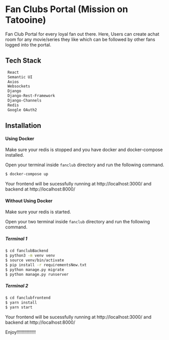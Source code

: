 # Fan​ Clubs ​Portal (Mission on Tatooine)

Fan Club Portal for every loyal fan out there. Here, Users can create achat room for any movie/series they like which can be followed by other fans logged into the portal.

## Tech Stack

```sh
 React
 Semantic UI
 Axios
 Websockets
 Django
 Django-Rest-Framework
 Django-Channels
 Redis
 Google OAuth2
```


## Installation

#### Using Docker
Make sure your redis is stopped and you have docker and docker-compose installed.

Open your terminal inside `fanclub` directory and run the following command.
```sh
$ docker-compose up
```
Your frontend will be sucessfully running at http://localhost:3000/ and backend at http://localhost:8000/ 

#### Without Using Docker
Make sure your redis is started.

Open your two terminal inside `fanclub` directory and run the following command.

##### Terminal 1
```sh
$ cd fanclubBackend
$ python3 -m venv venv
$ source venv/bin/activate
$ pip install -r requirementsNew.txt
$ python manage.py migrate
$ python manage.py runserver
```

##### Terminal 2
```sh
$ cd fanclubfrontend
$ yarn install
$ yarn start
```
Your frontend will be sucessfully running at http://localhost:3000/ and backend at http://localhost:8000/ 

Enjoy!!!!!!!!!!!!!!!